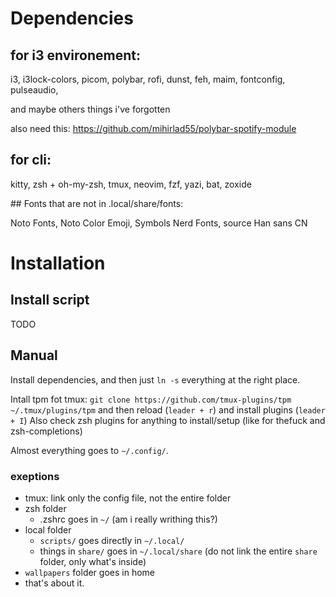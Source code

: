 
# Dependencies

## for i3 environement:

i3, i3lock-colors, picom, polybar, rofi, dunst, feh, maim, fontconfig, pulseaudio,

and maybe others things i've forgotten

also need this:
https://github.com/mihirlad55/polybar-spotify-module

## for cli:

kitty, zsh + oh-my-zsh, tmux, neovim, fzf, yazi, bat, zoxide

## Fonts that are not in .local/share/fonts:

Noto Fonts, Noto Color Emoji, Symbols Nerd Fonts, source Han sans CN


# Installation

## Install script
TODO

## Manual
Install dependencies, and then just `ln -s` everything at the right place.

Intall tpm fot tmux:
`git clone https://github.com/tmux-plugins/tpm ~/.tmux/plugins/tpm`
and then reload (`leader + r`) and install plugins (`leader + I`)
Also check zsh plugins for anything to install/setup (like for thefuck and zsh-completions)

Almost everything goes to `~/.config/`.
### exeptions
- tmux: link only the config file, not the entire folder
- zsh folder
	- .zshrc goes in `~/` (am i really writhing this?)
- local folder
	- `scripts/` goes directly in `~/.local/`
	- things in `share/` goes in `~/.local/share` (do not link the entire `share` folder, only what's inside)
- `wallpapers` folder goes in home
- that's about it.
